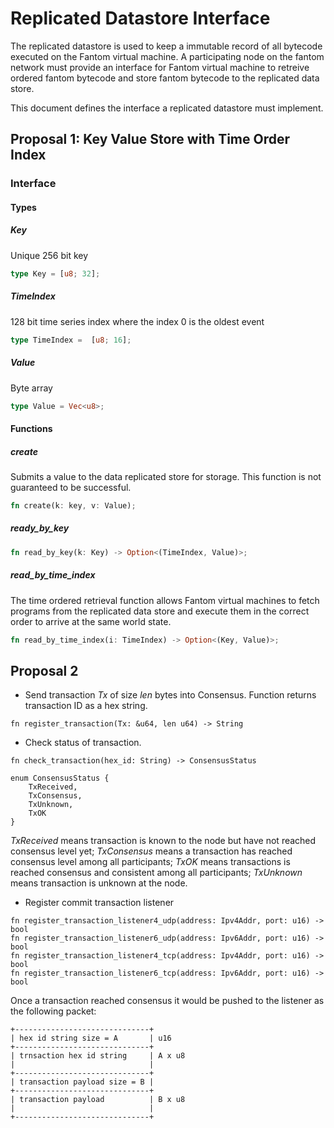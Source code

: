 # Replicated Datastore Interface

The replicated datastore is used to keep a immutable record of all bytecode executed on the
Fantom virtual machine. A participating node on the fantom network must provide an interface
for Fantom virtual machine to retreive ordered fantom bytecode and store fantom bytecode
to the replicated data store.

This document defines the interface a replicated datastore must implement.


## Proposal 1: Key Value Store with Time Order Index

### Interface

#### Types

##### Key
Unique 256 bit key
```rust
type Key = [u8; 32];
```

##### TimeIndex
128 bit time series index where the index 0 is the oldest event
```rust
type TimeIndex =  [u8; 16];
```

##### Value
Byte array 
```rust
type Value = Vec<u8>;
```

#### Functions

##### create
Submits a value to the data replicated store for storage. This function is not guaranteed
to be successful.
```rust
fn create(k: key, v: Value);
```
##### ready_by_key
```rust
fn read_by_key(k: Key) -> Option<(TimeIndex, Value)>;
```
##### read_by_time_index

The time ordered retrieval function allows Fantom virtual machines to fetch programs
from the replicated data store and execute them in the correct order to arrive at the
same world state.

```rust
fn read_by_time_index(i: TimeIndex) -> Option<(Key, Value)>;
```

## Proposal 2

* Send transaction *Tx* of size *len* bytes into Consensus. Function returns transaction ID as a hex string.
```
fn register_transaction(Tx: &u64, len u64) -> String
```

* Check status of transaction.
```
fn check_transaction(hex_id: String) -> ConsensusStatus
```

```
enum ConsensusStatus {
    TxReceived,
    TxConsensus,
    TxUnknown,
    TxOK
}
```
*TxReceived* means transaction is known to the node but have not reached consensus level yet;
*TxConsensus* means a transaction has reached consensus level among all participants;
*TxOK* means transactions is reached consensus and consistent among all participants;
*TxUnknown* means transaction is unknown at the node.


* Register commit transaction listener
```
fn register_transaction_listener4_udp(address: Ipv4Addr, port: u16) -> bool
fn register_transaction_listener6_udp(address: Ipv6Addr, port: u16) -> bool
fn register_transaction_listener4_tcp(address: Ipv4Addr, port: u16) -> bool
fn register_transaction_listener6_tcp(address: Ipv6Addr, port: u16) -> bool
```

Once a transaction reached consensus it would be pushed to the listener as the following packet:
```
+------------------------------+
| hex id string size = A       | u16
+------------------------------+
| trnsaction hex id string     | A x u8
|                              |
+------------------------------+
| transaction payload size = B |
+------------------------------+
| transaction payload          | B x u8
|                              |
+------------------------------+
```




